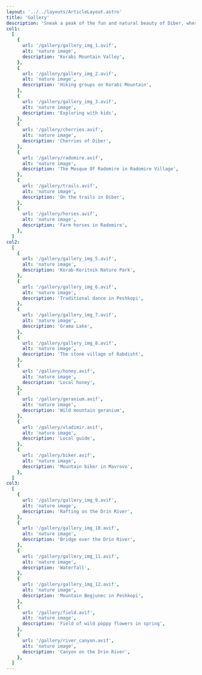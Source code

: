 ```yaml
---
layout: '../../layouts/ArticleLayout.astro'
title: 'Gallery'
description: 'Sneak a peak of the fun and natural beauty of Diber, where each photo tells a story.'
col1:
  [
    {
      url: '/gallery/gallery_img_1.avif',
      alt: 'nature image',
      description: 'Korabi Mountain Valley',
    },
    {
      url: '/gallery/gallery_img_2.avif',
      alt: 'nature image',
      description: 'Hiking groups on Korabi Mountain',
    },
    {
      url: '/gallery/gallery_img_3.avif',
      alt: 'nature image',
      description: 'Exploring with kids',
    },
    {
      url: '/gallery/cherries.avif',
      alt: 'nature image',
      description: 'Cherries of Diber',
    },
    {
      url: '/gallery/radomire.avif',
      alt: 'nature image',
      description: 'The Mosque Of Radomire in Radomire Village',
    },
    {
      url: '/gallery/trails.avif',
      alt: 'nature image',
      description: 'On the trails in Diber',
    },
    {
      url: '/gallery/horses.avif',
      alt: 'nature image',
      description: 'Farm horses in Radomire',
    },
  ]
col2:
  [
    {
      url: '/gallery/gallery_img_5.avif',
      alt: 'nature image',
      description: 'Korab-Koritnik Nature Park',
    },
    {
      url: '/gallery/gallery_img_6.avif',
      alt: 'nature image',
      description: 'Traditional dance in Peshkopi',
    },
    {
      url: '/gallery/gallery_img_7.avif',
      alt: 'nature image',
      description: 'Grama Lake',
    },
    {
      url: '/gallery/gallery_img_8.avif',
      alt: 'nature image',
      description: 'The stone village of Rabdisht',
    },
    {
      url: '/gallery/honey.avif',
      alt: 'nature image',
      description: 'Local honey',
    },
    {
      url: '/gallery/geranium.avif',
      alt: 'nature image',
      description: 'Wild mountain geranium',
    },
    {
      url: '/gallery/vladimir.avif',
      alt: 'nature image',
      description: 'Local guide',
    },
    {
      url: '/gallery/biker.avif',
      alt: 'nature image',
      description: 'Mountain biker in Mavrovo',
    },
  ]
col3:
  [
    {
      url: '/gallery/gallery_img_9.avif',
      alt: 'nature image',
      description: 'Rafting on the Drin River',
    },
    {
      url: '/gallery/gallery_img_10.avif',
      alt: 'nature image',
      description: 'Bridge over the Drin River',
    },
    {
      url: '/gallery/gallery_img_11.avif',
      alt: 'nature image',
      description: 'Waterfall',
    },
    {
      url: '/gallery/gallery_img_12.avif',
      alt: 'nature image',
      description: 'Mountain Begjunec in Peshkopi',
    },
    {
      url: '/gallery/field.avif',
      alt: 'nature image',
      description: 'Field of wild poppy flowers in spring',
    },
    {
      url: '/gallery/river_canyon.avif',
      alt: 'nature image',
      description: 'Canyon on the Drin River',
    },
  ]
---
```


